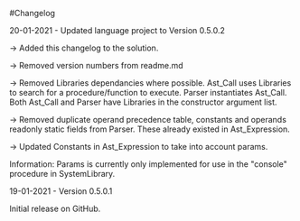 #Changelog

20-01-2021 - Updated language project to Version 0.5.0.2

-> Added this changelog to the solution.

-> Removed version numbers from readme.md

-> Removed Libraries dependancies where possible.
   Ast_Call uses Libraries to search for a procedure/function to execute.
   Parser instantiates Ast_Call. Both Ast_Call and Parser have Libraries in the constructor argument list.

-> Removed duplicate operand precedence table, constants and operands readonly static fields from Parser.
   These already existed in Ast_Expression.

-> Updated Constants in Ast_Expression to take into account params.

Information:
   Params is currently only implemented for use in the "console" procedure in SystemLibrary.


19-01-2021 - Version 0.5.0.1

Initial release on GitHub.
